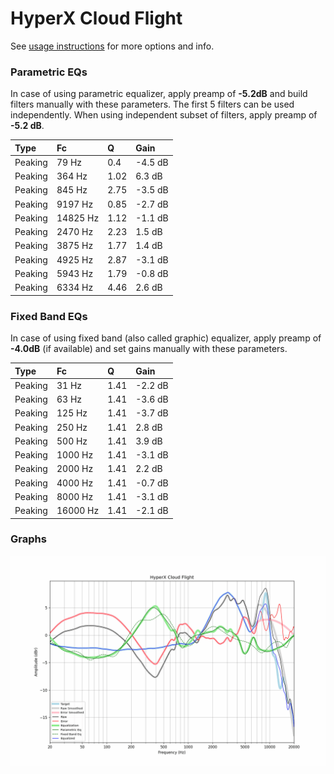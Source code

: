 # HyperX Cloud Flight
See [usage instructions](https://github.com/jaakkopasanen/AutoEq#usage) for more options and info.

### Parametric EQs
In case of using parametric equalizer, apply preamp of **-5.2dB** and build filters manually
with these parameters. The first 5 filters can be used independently.
When using independent subset of filters, apply preamp of **-5.2 dB**.

| Type    | Fc       |    Q | Gain    |
|:--------|:---------|:-----|:--------|
| Peaking | 79 Hz    | 0.4  | -4.5 dB |
| Peaking | 364 Hz   | 1.02 | 6.3 dB  |
| Peaking | 845 Hz   | 2.75 | -3.5 dB |
| Peaking | 9197 Hz  | 0.85 | -2.7 dB |
| Peaking | 14825 Hz | 1.12 | -1.1 dB |
| Peaking | 2470 Hz  | 2.23 | 1.5 dB  |
| Peaking | 3875 Hz  | 1.77 | 1.4 dB  |
| Peaking | 4925 Hz  | 2.87 | -3.1 dB |
| Peaking | 5943 Hz  | 1.79 | -0.8 dB |
| Peaking | 6334 Hz  | 4.46 | 2.6 dB  |

### Fixed Band EQs
In case of using fixed band (also called graphic) equalizer, apply preamp of **-4.0dB**
(if available) and set gains manually with these parameters.

| Type    | Fc       |    Q | Gain    |
|:--------|:---------|:-----|:--------|
| Peaking | 31 Hz    | 1.41 | -2.2 dB |
| Peaking | 63 Hz    | 1.41 | -3.6 dB |
| Peaking | 125 Hz   | 1.41 | -3.7 dB |
| Peaking | 250 Hz   | 1.41 | 2.8 dB  |
| Peaking | 500 Hz   | 1.41 | 3.9 dB  |
| Peaking | 1000 Hz  | 1.41 | -3.1 dB |
| Peaking | 2000 Hz  | 1.41 | 2.2 dB  |
| Peaking | 4000 Hz  | 1.41 | -0.7 dB |
| Peaking | 8000 Hz  | 1.41 | -3.1 dB |
| Peaking | 16000 Hz | 1.41 | -2.1 dB |

### Graphs
![](./HyperX%20Cloud%20Flight.png)